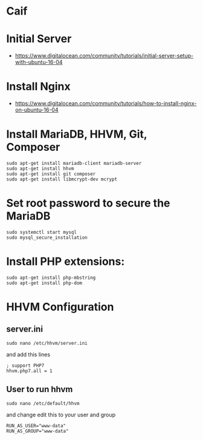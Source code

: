# Caif 

# Initial Server

- https://www.digitalocean.com/community/tutorials/initial-server-setup-with-ubuntu-16-04

# Install Nginx

- https://www.digitalocean.com/community/tutorials/how-to-install-nginx-on-ubuntu-16-04

# Install MariaDB, HHVM, Git, Composer 

```
sudo apt-get install mariadb-client mariadb-server
sudo apt-get install hhvm
sudo apt-get install git composer
sudo apt-get install libmcrypt-dev mcrypt
```

# Set root password to secure the MariaDB

```
sudo systemctl start mysql
sudo mysql_secure_installation
```

# Install PHP extensions:

```
sudo apt-get install php-mbstring
sudo apt-get install php-dom
```

# HHVM Configuration

## server.ini
```
sudo nano /etc/hhvm/server.ini
```

and add this lines

```
; support PHP7
hhvm.php7.all = 1
```

## User to run hhvm
```
sudo nano /etc/default/hhvm
```

and change edit this to your user and group

```
RUN_AS_USER="www-data"
RUN_AS_GROUP="www-data"
```
